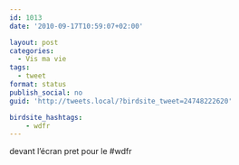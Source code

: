 ```yaml
---
id: 1013
date: '2010-09-17T10:59:07+02:00'

layout: post
categories:
  - Vis ma vie
tags:
  - tweet
format: status
publish_social: no
guid: 'http://tweets.local/?birdsite_tweet=24748222620'

birdsite_hashtags:
    - wdfr
---
```


devant l’écran pret pour le #wdfr